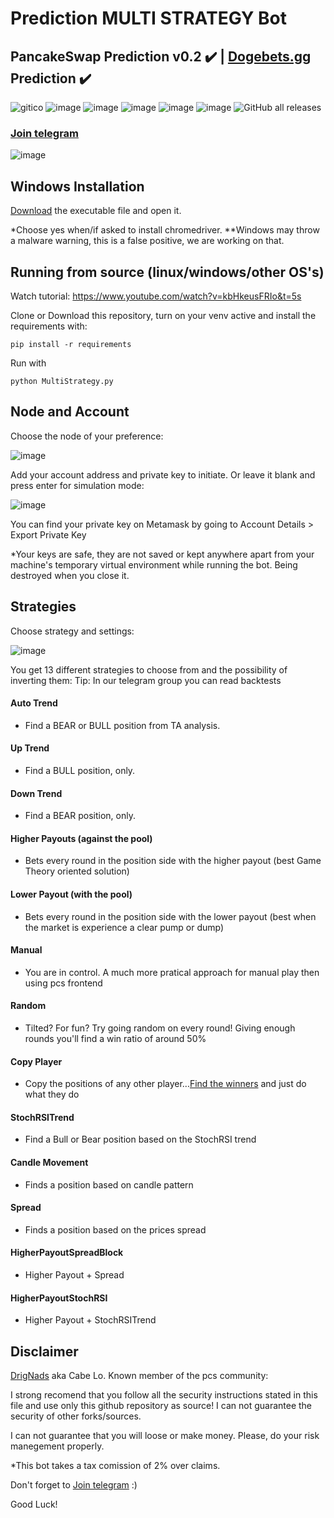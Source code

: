 <p align="justify">

 # Prediction MULTI STRATEGY Bot 



## PancakeSwap Prediction v0.2 :heavy_check_mark: | [Dogebets.gg](https://dogebets.gg/) Prediction :heavy_check_mark:
  ![gitico](https://user-images.githubusercontent.com/85583249/155407175-7fa0e06f-7679-4918-b6e6-ad079b75019a.png)
![image](https://img.shields.io/github/issues/drignads/PCS-PREDICTION-MULTI_STRATEGY-BOT)
![image](https://img.shields.io/github/forks/drignads/PCS-PREDICTION-MULTI_STRATEGY-BOT)
![image](https://img.shields.io/github/stars/drignads/PCS-PREDICTION-MULTI_STRATEGY-BOT)
![image](https://img.shields.io/github/license/drignads/PCS-PREDICTION-MULTI_STRATEGY-BOT)
![image](https://img.shields.io/badge/python-3.8.10-brightgreen)
 ![GitHub all releases](https://img.shields.io/github/downloads/drignads/PCS-PREDICTION-MULTI_STRATEGY-BOT/total)

 
### [Join telegram](https://t.me/prediction_multi_strategy)
  
![image](https://user-images.githubusercontent.com/85583249/157816513-4eff4b12-d24c-41df-8a1f-a4f51a904cb5.png)


## Windows Installation

[Download](https://github.com/drignads/PCS-PREDICTION-MULTI_STRATEGY-BOT/releases/download/v0.3.0/MultiStrategy.exe) the executable file and open it.

*Choose yes when/if asked to install chromedriver. 
**Windows may throw a malware warning, this is a false positive, we are working on that. 

## Running from source (linux/windows/other OS's)

Watch tutorial: https://www.youtube.com/watch?v=kbHkeusFRIo&t=5s

Clone or Download this repository, turn on your venv active and install the requirements with:

```pip install -r requirements```

Run with

```python MultiStrategy.py``` 

## Node and Account
 
Choose the node of your preference:
 
 ![image](https://user-images.githubusercontent.com/85583249/157816771-5c1acae6-fdd6-4e1d-a069-e3169efef98c.png)


Add your account address and private key to initiate. Or leave it blank and press enter for simulation mode:

![image](https://user-images.githubusercontent.com/85583249/155382562-8ad94765-854f-423c-81e7-213b980577de.png)

You can find your private key on Metamask by going to Account Details > Export Private Key

*Your keys are safe, they are not saved or kept anywhere apart from your machine's temporary virtual environment while running the bot. Being destroyed when you close it.

## Strategies
 
Choose strategy and settings:
 
![image](https://user-images.githubusercontent.com/85583249/157817155-b13c57c7-96ca-4d4f-9dad-5279e7b4e0c4.png)


You get 13 different strategies to choose from and the possibility of inverting them:
Tip: In our telegram group you can read backtests

#### Auto Trend

- Find a BEAR or BULL position from TA analysis.

#### Up Trend

- Find a BULL position, only.

#### Down Trend

- Find a BEAR position, only.

#### Higher Payouts (against the pool)

- Bets every round in the position side with the higher payout (best Game Theory oriented solution)

#### Lower Payout (with the pool)

- Bets every round in the position side with the lower payout (best when the market is experience a clear pump or dump)

#### Manual

- You are in control. A much more pratical approach for manual play then using pcs frontend

#### Random

- Tilted? For fun? Try going random on every round! Giving enough rounds you'll find a win ratio of around 50%

#### Copy Player

- Copy the positions of any other player...[Find the winners](https://pancakeswap.finance/prediction/leaderboard) and just do what they do

#### StochRSITrend
 
- Find a Bull or Bear position based on the StochRSI trend
 
####  Candle Movement
 
- Finds a position based on candle pattern
 
#### Spread
 
- Finds a position based on the prices spread
 
#### HigherPayoutSpreadBlock
 
- Higher Payout + Spread
 
#### HigherPayoutStochRSI
 
- Higher Payout + StochRSITrend
 
 

## Disclaimer 
[DrigNads](https://twitter.com/NadsDrig) aka Cabe Lo. Known member of the pcs community:

I strong recomend that you follow all the security instructions stated in this file and use only this github repository as source! I can not guarantee the security of other forks/sources.

I can not guarantee that you will loose or make money. Please, do your risk manegement properly.

*This bot takes a tax comission of 2% over claims.

Don't forget to [Join telegram](https://t.me/prediction_multi_strategy) :)

Good Luck!

</p>
